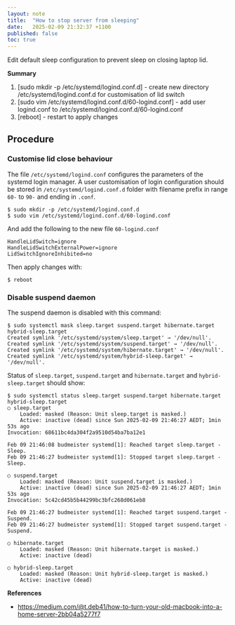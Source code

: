 ```yaml
---
layout: note
title:  "How to stop server from sleeping"
date:   2025-02-09 21:32:37 +1100
published: false
toc: true
---
```


Edit default sleep configuration to prevent sleep on closing laptop lid.

**Summary**

1. [sudo mkdir -p /etc/systemd/logind.conf.d] - create new directory /etc/systemd/logind.conf.d for customisation of lid switch
2. [sudo vim /etc/systemd/logind.conf.d/60-logind.conf] - add user logind.conf to /etc/systemd/logind.conf.d/60-logind.conf
3. [reboot]  - restart to apply changes

## Procedure

### Customise lid close behaviour

The file `/etc/systemd/logind.conf` configures the parameters of the systemd login manager. A user customisation of login configuration should be stored in `/etc/systemd/logind.conf.d` folder with filename prefix in range `60-` to `90-` and ending in `.conf`.

    $ sudo mkdir -p /etc/systemd/logind.conf.d
    $ sudo vim /etc/systemd/logind.conf.d/60-logind.conf

And add the following to the new file `60-logind.conf`

    HandleLidSwitch=ignore
    HandleLidSwitchExternalPower=ignore
    LidSwitchIgnoreInhibited=no

Then apply changes with:

    $ reboot

### Disable suspend daemon

The suspend daemon is disabled with this command:

    $ sudo systemctl mask sleep.target suspend.target hibernate.target hybrid-sleep.target
    Created symlink '/etc/systemd/system/sleep.target' → '/dev/null'.
    Created symlink '/etc/systemd/system/suspend.target' → '/dev/null'.
    Created symlink '/etc/systemd/system/hibernate.target' → '/dev/null'.
    Created symlink '/etc/systemd/system/hybrid-sleep.target' → '/dev/null'.


Status of `sleep.target`, `suspend.target` and `hibernate.target` and `hybrid-sleep.target` should show:

    $ sudo systemctl status sleep.target suspend.target hibernate.target hybrid-sleep.target
    ○ sleep.target
        Loaded: masked (Reason: Unit sleep.target is masked.)
        Active: inactive (dead) since Sun 2025-02-09 21:46:27 AEDT; 1min 53s ago
    Invocation: 68611bc4da304f2a9510d54ba7ba12e1

    Feb 09 21:46:08 budmeister systemd[1]: Reached target sleep.target - Sleep.
    Feb 09 21:46:27 budmeister systemd[1]: Stopped target sleep.target - Sleep.

    ○ suspend.target
        Loaded: masked (Reason: Unit suspend.target is masked.)
        Active: inactive (dead) since Sun 2025-02-09 21:46:27 AEDT; 1min 53s ago
    Invocation: 5c42cd45b5b44299bc3bfc268d061eb8

    Feb 09 21:46:27 budmeister systemd[1]: Reached target suspend.target - Suspend.
    Feb 09 21:46:27 budmeister systemd[1]: Stopped target suspend.target - Suspend.

    ○ hibernate.target
        Loaded: masked (Reason: Unit hibernate.target is masked.)
        Active: inactive (dead)

    ○ hybrid-sleep.target
        Loaded: masked (Reason: Unit hybrid-sleep.target is masked.)
        Active: inactive (dead)


**References**

- https://medium.com/@t.deb41/how-to-turn-your-old-macbook-into-a-home-server-2bb04a5277f7
